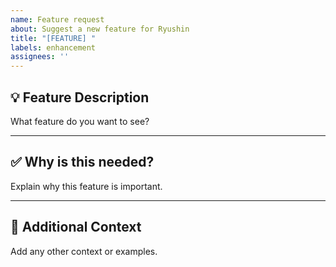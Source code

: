 ```yaml
---
name: Feature request
about: Suggest a new feature for Ryushin
title: "[FEATURE] "
labels: enhancement
assignees: ''
---
```


## 💡 Feature Description
What feature do you want to see?

---

## ✅ Why is this needed?
Explain why this feature is important.

---

## 📝 Additional Context
Add any other context or examples.
